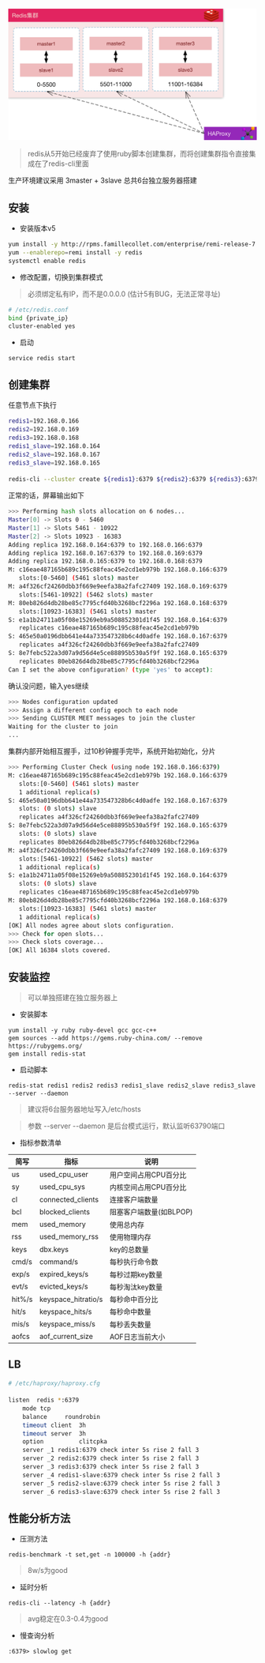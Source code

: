 ![](img/redis.jpg)
> redis从5开始已经废弃了使用ruby脚本创建集群，而将创建集群指令直接集成在了redis-cli里面

生产环境建议采用 3master + 3slave 总共6台独立服务器搭建

## 安装
- 安装版本v5

```bash
yum install -y http://rpms.famillecollet.com/enterprise/remi-release-7.rpm
yum --enablerepo=remi install -y redis
systemctl enable redis
```
- 修改配置，切换到集群模式

> 必须绑定私有IP，而不是0.0.0.0 (估计5有BUG，无法正常寻址)

```bash
# /etc/redis.conf
bind {private_ip}
cluster-enabled yes
```
- 启动

```
service redis start
```

## 创建集群
任意节点下执行

```bash
redis1=192.168.0.166
redis2=192.168.0.169
redis3=192.168.0.168
redis1_slave=192.168.0.164
redis2_slave=192.168.0.167
redis3_slave=192.168.0.165

redis-cli --cluster create ${redis1}:6379 ${redis2}:6379 ${redis3}:6379 ${redis1_slave}:6379 ${redis2_slave}:6379 ${redis3_slave}:6379 --cluster-replicas 1
```

正常的话，屏幕输出如下

```bash
>>> Performing hash slots allocation on 6 nodes...
Master[0] -> Slots 0 - 5460
Master[1] -> Slots 5461 - 10922
Master[2] -> Slots 10923 - 16383
Adding replica 192.168.0.164:6379 to 192.168.0.166:6379
Adding replica 192.168.0.167:6379 to 192.168.0.169:6379
Adding replica 192.168.0.165:6379 to 192.168.0.168:6379
M: c16eae487165b689c195c88feac45e2cd1eb979b 192.168.0.166:6379
   slots:[0-5460] (5461 slots) master
M: a4f326cf24260dbb3f669e9eefa38a2fafc27409 192.168.0.169:6379
   slots:[5461-10922] (5462 slots) master
M: 80eb826d4db28be85c7795cfd40b3268bcf2296a 192.168.0.168:6379
   slots:[10923-16383] (5461 slots) master
S: e1a1b24711a05f08e15269eb9a508852301d1f45 192.168.0.164:6379
   replicates c16eae487165b689c195c88feac45e2cd1eb979b
S: 465e50a0196dbb641e44a733547328b6c4d0adfe 192.168.0.167:6379
   replicates a4f326cf24260dbb3f669e9eefa38a2fafc27409
S: 8e7febc522a3d07a9d56d4e5ce88895b530a5f9f 192.168.0.165:6379
   replicates 80eb826d4db28be85c7795cfd40b3268bcf2296a
Can I set the above configuration? (type 'yes' to accept):
```

确认没问题，输入yes继续

```bash
>>> Nodes configuration updated
>>> Assign a different config epoch to each node
>>> Sending CLUSTER MEET messages to join the cluster
Waiting for the cluster to join
...
```

集群内部开始相互握手，过10秒钟握手完毕，系统开始初始化，分片

```bash
>>> Performing Cluster Check (using node 192.168.0.166:6379)
M: c16eae487165b689c195c88feac45e2cd1eb979b 192.168.0.166:6379
   slots:[0-5460] (5461 slots) master
   1 additional replica(s)
S: 465e50a0196dbb641e44a733547328b6c4d0adfe 192.168.0.167:6379
   slots: (0 slots) slave
   replicates a4f326cf24260dbb3f669e9eefa38a2fafc27409
S: 8e7febc522a3d07a9d56d4e5ce88895b530a5f9f 192.168.0.165:6379
   slots: (0 slots) slave
   replicates 80eb826d4db28be85c7795cfd40b3268bcf2296a
M: a4f326cf24260dbb3f669e9eefa38a2fafc27409 192.168.0.169:6379
   slots:[5461-10922] (5462 slots) master
   1 additional replica(s)
S: e1a1b24711a05f08e15269eb9a508852301d1f45 192.168.0.164:6379
   slots: (0 slots) slave
   replicates c16eae487165b689c195c88feac45e2cd1eb979b
M: 80eb826d4db28be85c7795cfd40b3268bcf2296a 192.168.0.168:6379
   slots:[10923-16383] (5461 slots) master
   1 additional replica(s)
[OK] All nodes agree about slots configuration.
>>> Check for open slots...
>>> Check slots coverage...
[OK] All 16384 slots covered.
```

## 安装监控

> 可以单独搭建在独立服务器上

- 安装脚本

```
yum install -y ruby ruby-devel gcc gcc-c++
gem sources --add https://gems.ruby-china.com/ --remove https://rubygems.org/
gem install redis-stat

```
- 启动脚本

```
redis-stat redis1 redis2 redis3 redis1_slave redis2_slave redis3_slave  --server --daemon
```
> 建议将6台服务器地址写入/etc/hosts

> 参数 --server --daemon 是后台模式运行，默认监听63790端口

- 指标参数清单

简写|	指标|	说明
---|---|---
us|	used_cpu_user|	用户空间占用CPU百分比
sy|	used_cpu_sys|	内核空间占用CPU百分比
cl|	connected_clients|	连接客户端数量
bcl|	blocked_clients|	阻塞客户端数量(如BLPOP)
mem|	used_memory|	使用总内存
rss|	used_memory_rss|	使用物理内存
keys|	dbx.keys|	key的总数量
cmd/s|	command/s|	每秒执行命令数
exp/s|	expired_keys/s|	每秒过期key数量
evt/s|	evicted_keys/s|	每秒淘汰key数量
hit%/s|	keyspace_hitratio/s|	每秒命中百分比
hit/s|	keyspace_hits/s|	每秒命中数量
mis/s|	keyspace_miss/s|	每秒丢失数量
aofcs|	aof_current_size|	AOF日志当前大小

## LB

```bash
# /etc/haproxy/haproxy.cfg

listen  redis *:6379
    mode tcp
    balance     roundrobin
    timeout client  3h
    timeout server  3h
    option          clitcpka
    server _1 redis1:6379 check inter 5s rise 2 fall 3
    server _2 redis2:6379 check inter 5s rise 2 fall 3
    server _3 redis3:6379 check inter 5s rise 2 fall 3
    server _4 redis1-slave:6379 check inter 5s rise 2 fall 3
    server _5 redis2-slave:6379 check inter 5s rise 2 fall 3
    server _6 redis3-slave:6379 check inter 5s rise 2 fall 3
```

## 性能分析方法

- 压测方法

```
redis-benchmark -t set,get -n 100000 -h {addr}
```
> 8w/s为good

- 延时分析

```
redis-cli --latency -h {addr}
```
> avg稳定在0.3-0.4为good

- 慢查询分析

```
:6379> slowlog get 
```
